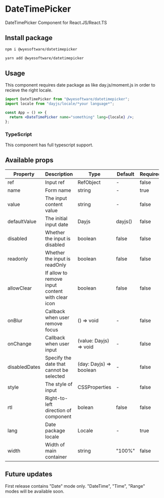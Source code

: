 # DateTimePicker

DateTimePicker Component for React.JS/React.TS

## Install package

```bash
npm i @wyesoftware/datetimepicker
```

```bash
yarn add @wyesoftware/datetimepicker
```

## Usage

This component requires date package as like day.js/moment.js in order to recieve the right locale.

```jsx
import DateTimePicker from "@wyesoftware/datetimepicker";
import locale from "dayjs/locale/*your language*";

const App = () => {
  return <DateTimePicker name="something" lang={locale} />;
};
```

### TypeScript

This component has full typescript support.

## Available props

| Property      | Description                                      | Type                    | Default | Required |
| ------------- | ------------------------------------------------ | ----------------------- | ------- | -------- |
| ref           | Input ref                                        | RefObject               | -       | false    |
| name          | Form name                                        | string                  | -       | true     |
| value         | The input content value                          | string                  | -       | false    |
| defaultValue  | The initial input date                           | Dayjs                   | dayjs() | false    |
| disabled      | Whether the input is disabled                    | boolean                 | false   | false    |
| readonly      | Whether the input is readOnly                    | boolean                 | false   | false    |
| allowClear    | If allow to remove input content with clear icon | boolean                 | false   | false    |
| onBlur        | Callback when user remove focus                  | () => void              | -       | false    |
| onChange      | Callback when user input                         | (value: Dayjs) => void  | -       | false    |
| disabledDates | Specify the date that cannot be selected         | (day: Dayjs) => boolean | -       | false    |
| style         | The style of input                               | CSSProperties           | -       | false    |
| rtl           | Right-to-left direction of component             | bolean                  | false   | false    |
| lang          | Date package locale                              | Locale                  | -       | true     |
| width         | Width of main container                          | string                  | "100%"  | false    |

## Future updates

First release contains "Date" mode only. "DateTime", "Time", "Range" modes will be available soon.
